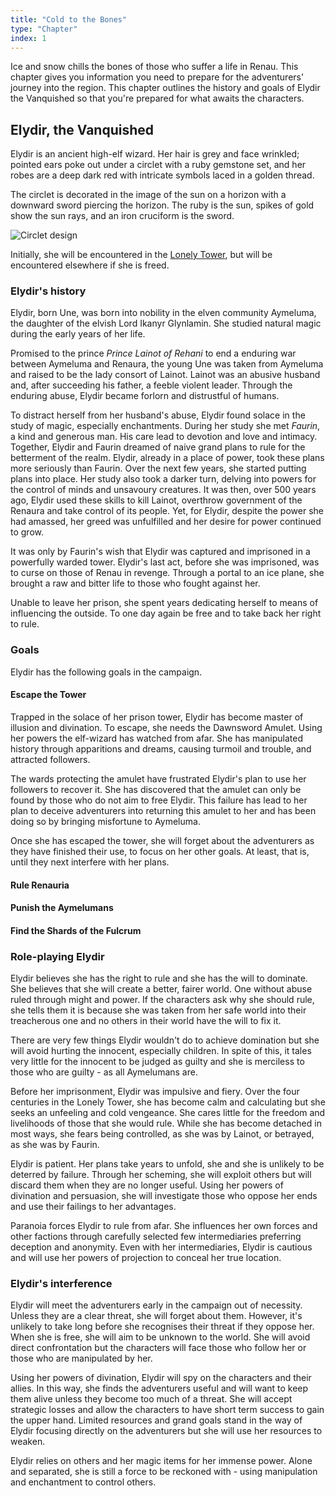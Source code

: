 ```yaml
---
title: "Cold to the Bones"
type: "Chapter"
index: 1
---
```


Ice and snow chills the bones of those who suffer a life in Renau. This
chapter gives you information you need to prepare for the adventurers'
journey into the region. This chapter outlines the history and goals of
Elydir the Vanquished so that you're prepared for what awaits the
characters.

## Elydir, the Vanquished

Elydir is an ancient high-elf wizard. Her hair is grey and face
wrinkled; pointed ears poke out under a circlet with a ruby gemstone
set, and her robes are a deep dark red with intricate symbols laced in a
golden thread.

The circlet is decorated in the image of the sun on a horizon with a
downward sword piercing the horizon. The ruby is the sun, spikes of gold
show the sun rays, and an iron cruciform is the sword.

![Circlet design](/images/elydirs-symbol.svg)

Initially, she will be encountered in the [Lonely Tower], but will be
encountered elsewhere if she is freed.

### Elydir's history

Elydir, born Une, was born into nobility in the elven community
Aymeluma, the daughter of the elvish Lord Ikanyr Glynlamin. She studied
natural magic during the early years of her life.

Promised to the prince _Prince Lainot of Rehani_ to end a enduring war
between Aymeluma and Renaura, the young Une was taken from Aymeluma and
raised to be the lady consort of Lainot. Lainot was an abusive husband
and, after succeeding his father, a feeble violent leader. Through the
enduring abuse, Elydir became forlorn and distrustful of humans.

To distract herself from her husband's abuse, Elydir found solace in the
study of magic, especially enchantments. During her study she met
_Faurin_, a kind and generous man. His care lead to devotion and love
and intimacy. Together, Elydir and Faurin dreamed of naive grand plans
to rule for the betterment of the realm. Elydir, already in a place of
power, took these plans more seriously than Faurin. Over the next few
years, she started putting plans into place. Her study also took a
darker turn, delving into powers for the control of minds and unsavoury
creatures. It was then, over 500 years ago, Elydir used these skills to
kill Lainot, overthrow government of the Renaura and take control of its
people. Yet, for Elydir, despite the power she had amassed, her greed
was unfulfilled and her desire for power continued to grow.

It was only by Faurin's wish that Elydir was captured and imprisoned in
a powerfully warded tower. Elydir's last act, before she was imprisoned,
was to curse on those of Renau in revenge. Through a portal to an ice
plane, she brought a raw and bitter life to those who fought against
her.

Unable to leave her prison, she spent years dedicating herself to means
of influencing the outside. To one day again be free and to take back
her right to rule.

### Goals

Elydir has the following goals in the campaign.

#### Escape the Tower

Trapped in the solace of her prison tower, Elydir has become master of
illusion and divination. To escape, she needs the Dawnsword Amulet.
Using her powers the elf-wizard has watched from afar. She has
manipulated history through apparitions and dreams, causing turmoil and
trouble, and attracted followers.

The wards protecting the amulet have frustrated Elydir's plan to use
her followers to recover it. She has discovered that the amulet can only
be found by those who do not aim to free Elydir. This failure has lead
to her plan to deceive adventurers into returning this amulet to her
and has been doing so by bringing misfortune to Aymeluma.

Once she has escaped the tower, she will forget about the adventurers as
they have finished their use, to focus on her other goals. At least,
that is, until they next interfere with her plans.

#### Rule Renauria

#### Punish the Aymelumans

#### Find the Shards of the Fulcrum

### Role-playing Elydir

Elydir believes she has the right to rule and she has the will to
dominate. She believes that she will create a better, fairer world. One
without abuse ruled through might and power. If the characters ask
why she should rule, she tells them it is because she was
taken from her safe world into their treacherous one and no others in
their world have the will to fix it.

There are very few things Elydir wouldn't do to achieve domination but she
will avoid hurting the innocent, especially children. In spite of this,
it tales very little for the innocent to be judged as guilty and she is
merciless to those who are guilty - as all Aymelumans are.

Before her imprisonment, Elydir was impulsive and fiery. Over the four
centuries in the Lonely Tower, she has become calm and calculating but
she seeks an unfeeling and cold vengeance. She cares little for the
freedom and livelihoods of those that she would rule. While she has
become detached in most ways, she fears being controlled, as she was by
Lainot, or betrayed, as she was by Faurin.

Elydir is patient. Her plans take years to unfold, she and she is
unlikely to be deterred by failure. Through her scheming, she will
exploit others but will discard them when they are no longer useful.
Using her powers of divination and persuasion, she will investigate
those who oppose her ends and use their failings to her advantages.

Paranoia forces Elydir to rule from afar. She influences her own forces
and other factions through carefully selected few intermediaries
preferring deception and anonymity. Even with her intermediaries, Elydir
is cautious and will use her powers of projection to conceal her true
location.

### Elydir's interference

Elydir will meet the adventurers early in the campaign out of necessity.
Unless they are a clear threat, she will forget about them. However,
it's unlikely to take long before she recognises their threat if they
oppose her. When she is free, she will aim to be unknown to the world.
She will avoid direct confrontation but the characters will face those
who follow her or those who are manipulated by her.

Using her powers of divination, Elydir will spy on the characters and
their allies. In this way, she finds the adventurers useful and will
want to keep them alive unless they become too much of a threat. She
will accept strategic losses and allow the characters to have short term
success to gain the upper hand. Limited resources and grand goals stand
in the way of Elydir focusing directly on the adventurers but she will
use her resources to weaken.

Elydir relies on others and her magic items for her immense power. Alone
and separated, she is still a force to be reckoned with - using
manipulation and enchantment to control others.

[lonely tower]: ../chapter-lonely-tower/
